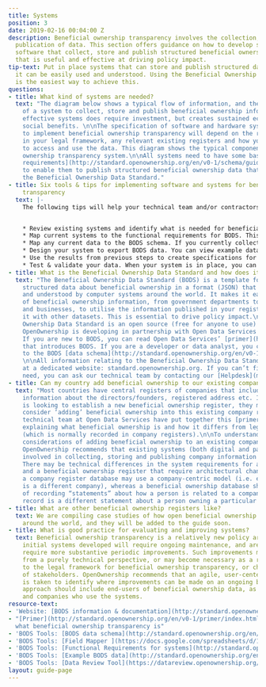 ```yaml
---
title: Systems
position: 3
date: 2019-02-16 00:04:00 Z
description: Beneficial ownership transparency involves the collection, storage and
  publication of data. This section offers guidance on how to develop systems and
  software that collect, store and publish structured beneficial ownership information
  that is useful and effective at driving policy impact.
tip-text: Put in place systems that can store and publish structured data so that
  it can be easily used and understood. Using the Beneficial Ownership Data Standard
  is the easiest way to achieve this.
questions:
- title: What kind of systems are needed?
  text: "The diagram below shows a typical flow of information, and the key components
    of a system to collect, store and publish beneficial ownership information. Establishing
    effective systems does require investment, but creates sustained economic and
    social benefits. \n\nThe specification of software and hardware systems required
    to implement beneficial ownership transparency will depend on the requirements
    in your legal framework, any relevant existing registers and how you want people
    to access and use the data. This diagram shows the typical components of a beneficial
    ownership transparency system.\n\nAll systems need to have some basic [functional
    requirements](http://standard.openownership.org/en/v0-1/schema/guidance/functional-requirements.html)
    to enable them to publish structured beneficial ownership data that complies with
    the Beneficial Ownership Data Standard."
- title: Six tools & tips for implementing software and systems for beneficial ownership
    transparency
  text: |-
    The following tips will help your technical team and/or contractors to design, build and test systems and software to implement beneficial ownership transparency. For each tip, we provide practical tools that OpenOwnership has developed and tested with countries participating in our Pilot Program. Whilst systems design and development may be led by the technical team responsible for building the beneficial ownership register, OpenOwnership recommends that it is done with close participation of policy staff and other stakeholders involved in implementing beneficial ownership transparency.


    * Review existing systems and identify what is needed for beneficial ownership transparency. This diagram illustrates the components of a typical beneficial ownership transparency system, and how they are connected.  You can use this to identify how your current systems relate to beneficial ownership, and what new or amended systems are required.
    * Map current systems to the functional requirements for BODS. This will help you think through what changes are required to design a system for capturing beneficial ownership data.
    * Map any current data to the BODS schema. If you currently collect some beneficial ownership data (which may or may not be public), map this to the fields in the BODS schema using our Field Mapper (when opening this link, click ‘make a copy’ to open the file). The Field Mapper flags where your data is different from the BODS schema, highlights fields that you are not currently collecting, and fields where additional measures such as in-line validation could be used to make the data more structured.
    * Design your system to export BODS data. You can view example data in JSON format to understand what is required: At this stage, draw up a clear technical specification for your systems before commencing your technical build or amending existing systems. Use the example data to help you think through what beneficial ownership data might look like for different company types and what system specifications you will need in order to collect this information.
    * Use the results from previous steps to create specifications for developing new or amended systems, and commission the necessary work.
    * Test & validate your data. When your system is in place, you can test the data it outputs against the BODS schema using our Data Review Tool.
- title: What is the Beneficial Ownership Data Standard and how does it help?
  text: "The Beneficial Ownership Data Standard (BODS) is a template for publishing
    structured data about beneficial ownership in a format (JSON) that can be read
    and understood by computer systems around the world. It makes it easier for users
    of beneficial ownership information, from government departments to civil society
    and businesses, to utilise the information published in your register and link
    it with other datasets. This is essential to drive policy impact.\n\nThe Beneficial
    Ownership Data Standard is an open source (free for anyone to use) product that
    OpenOwnership is developing in partnership with Open Data Services Cooperative.
    If you are new to BODS, you can read Open Data Services’ [primer](http://standard.openownership.org/en/v0-1/primer/index.html)
    that introduces BODS. If you are a developer or data analyst, you can jump straight
    to the BODS [data schema](http://standard.openownership.org/en/v0-1/schema/index.html).
    \n\nAll information relating to the Beneficial Ownership Data Standard is available
    at a dedicated website: standard.openownership.org. If you can’t find what you
    need, you can ask our technical team by contacting our [Helpdesk](mailto:support@openownership.org)."
- title: Can my country add beneficial ownership to our existing company register?
  text: "Most countries have central registers of companies that include, for example,
    information about the directors/founders, registered address etc. If a country
    is looking to establish a new beneficial ownership register, they may therefore
    consider ‘adding’ beneficial ownership into this existing company register. Our
    technical team at Open Data Services have put together this [primer](http://standard.openownership.org/en/v0-1/primer/index.html)
    explaining what beneficial ownership is and how it differs from legal ownership
    (which is normally recorded in company registers).\n\nTo understand the technical
    considerations of adding beneficial ownership to an existing company register,
    OpenOwnership recommends that existing systems (both digital and paper) that are
    involved in collecting, storing and publishing company information should be mapped.
    There may be technical differences in the system requirements for a company register
    and a beneficial ownership register that require architectural changes. For example,
    a company register database may use a company-centric model (i.e. each record
    is a different company), whereas a beneficial ownership database should be capable
    of recording “statements” about how a person is related to a company (i.e. each
    record is a different statement about a person owning a particular company). \n"
- title: What are other beneficial ownership registers like?
  text: We are compiling case studies of how open beneficial ownership registers operate
    around the world, and they will be added to the guide soon.
- title: What is good practice for evaluating and improving systems?
  text: Beneficial ownership transparency is a relatively new policy area, and the
    initial systems developed will require ongoing maintenance, and are likely to
    require more substantive periodic improvements. Such improvements may be required
    from a purely technical perspective, or may become necessary as a result of changes
    to the legal framework for beneficial ownership transparency, or changing needs
    of stakeholders. OpenOwnership recommends that an agile, user-centered approach
    is taken to identify where improvements can be made on an ongoing basis. This
    approach should include end-users of beneficial ownership data, as well as staff
    and companies who use the systems.
resource-text:
- 'Website: [BODS information & documentation](http://standard.openownership.org/)'
- "[Primer](http://standard.openownership.org/en/v0-1/primer/index.html) outlining
  what beneficial ownership transparency is"
- 'BODS Tools: [BODS data schema](http://standard.openownership.org/en/v0-1/schema/index.html)'
- 'BODS Tools: [Field Mapper ](https://docs.google.com/spreadsheets/d/1Ps7CpO-bOQO3c0ytTqvnp8B2u2oxbk7-DchOgqpP_kQ/copy)'
- 'BODS Tools: [Functional Requirements for systems](http://standard.openownership.org/en/v0-1/schema/guidance/functional-requirements.html)'
- 'BODS Tools: [Example BODS data](http://standard.openownership.org/en/v0-1/examples/index.html)'
- 'BODS Tools: [Data Review Tool](https://datareview.openownership.org/)'
layout: guide-page
---
```


